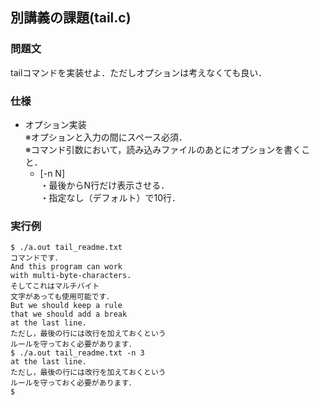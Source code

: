 ## 別講義の課題(tail.c)
### 問題文
tailコマンドを実装せよ．ただしオプションは考えなくても良い．
### 仕様
- オプション実装  
※オプションと入力の間にスペース必須．  
※コマンド引数において，読み込みファイルのあとにオプションを書くこと．
    - [-n N]  
    ・最後からN行だけ表示させる．  
    ・指定なし（デフォルト）で10行．
    
### 実行例
```
$ ./a.out tail_readme.txt
コマンドです．
And this program can work 
with multi-byte-characters.
そしてこれはマルチバイト
文字があっても使用可能です．
But we should keep a rule 
that we should add a break 
at the last line.
ただし，最後の行には改行を加えておくという
ルールを守っておく必要があります．
$ ./a.out tail_readme.txt -n 3
at the last line.
ただし，最後の行には改行を加えておくという
ルールを守っておく必要があります．
$
```
